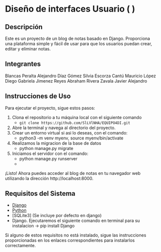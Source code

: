 # Diseño de interfaces Usuario (  )

## Descripción
Este es un proyecto de un blog de notas basado en Django. Proporciona una plataforma simple y fácil de usar para que los usuarios puedan crear, editar y eliminar notas.

## Integrantes
Blancas Peralta Alejandro
Díaz Gómez Silvia
Escorza Cantú Mauricio
López Diego Gabriela 
Jimenez Reyes Abraham
Rivera Zavala Javier Alejandro


## Instrucciones de Uso
Para ejecutar el proyecto, sigue estos pasos:

1. Clona el repositorio a tu máquina local con el siguiente comando
   - ```git clone https://github.com/SlLVlNHA/EQUIPO4DI.git```
2. Abre la terminal y navega al directorio del proyecto.
3. Crear un entorno virtual si asi lo deseas, con el comando:
   - python3 -m venv myenv, source myenv/bin/activate
4. Realizamos la migracion de la base de datos
   - python manage.py migrate
5. Iniciamos el servidor con el comando:
   - python manage.py runserver
   - 
¡Listo! Ahora puedes acceder al blog de notas en tu navegador web utilizando la dirección http://localhost:8000.

## Requisitos del Sistema
- [Django](https://docs.djangoproject.com/en/5.0/topics/install/)
- [Python](https://www.python.org/downloads/)
- [SQLite3] (Se incluye por defecto en django)
- Django. Ejecutaremos el siguiente comando en terminal para su instalacion -> pip install Django

Si alguno de estos requisitos no está instalado, sigue las instrucciones proporcionadas en los enlaces correspondientes para instalarlos correctamente.
